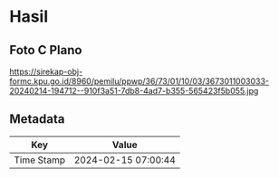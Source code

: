 # Hasil

## Foto C Plano

https://sirekap-obj-formc.kpu.go.id/8960/pemilu/ppwp/36/73/01/10/03/3673011003033-20240214-194712--910f3a51-7db8-4ad7-b355-565423f5b055.jpg


## Metadata

| Key        | Value               |
| ---------- | ------------------- |
| Time Stamp | 2024-02-15 07:00:44 |



